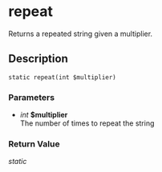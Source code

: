 # repeat
Returns a repeated string given a multiplier.

## Description
`static repeat(int $multiplier)`

### Parameters
* _int_ __$multiplier__  
The number of times to repeat the string


### Return Value
_static_